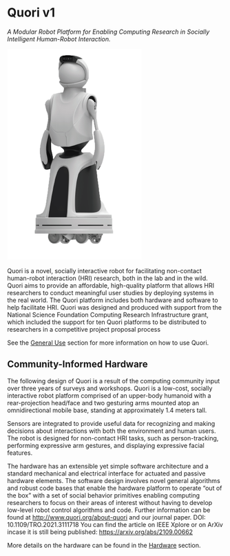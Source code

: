 # Quori v1

*A Modular Robot Platform for Enabling Computing Research in
Socially Intelligent Human-Robot Interaction.*

![Quori](images/quori.png)

Quori is a novel, socially interactive robot for facilitating non-contact human-robot interaction (HRI) research, both in the lab and in the wild. Quori aims to provide an affordable, high-quality platform that allows HRI researchers to conduct meaningful user studies by deploying systems in the real world. The Quori platform includes both hardware and software to help facilitate HRI. Quori was designed and produced with support from the National Science
Foundation Computing Research Infrastructure grant, which included the support for ten Quori platforms to be distributed to researchers in a competitive project proposal process

See the [General Use](general_use.md) section for more information on how to use Quori.


## Community-Informed Hardware

The following design of Quori is a result of the computing community input over three years of surveys and workshops. Quori is a low-cost, socially interactive robot platform comprised of an upper-body humanoid with a rear-projection head/face and two gesturing arms mounted atop an omnidirectional mobile base, standing at approximately 1.4 meters tall.

Sensors are integrated to provide useful data for recognizing and making decisions about interactions with both the environment and human users. The robot is designed for non-contact HRI tasks, such as person-tracking, performing expressive arm gestures, and displaying expressive facial features.

The hardware has an extensible yet simple software architecture and a standard mechanical and electrical interface for actuated and passive hardware elements. The software design involves novel general algorithms and robust code bases that enable the hardware platform to operate “out of the box” with a set of social behavior primitives enabling computing researchers to focus on their areas of interest without having to develop low-level robot control algorithms and code. Further information can be found at http://www.quori.org/about-quori and our journal paper. DOI: 10.1109/TRO.2021.3111718 You can find the article on IEEE Xplore or on ArXiv incase it is still being published: https://arxiv.org/abs/2109.00662

More details on the hardware can be found in the [Hardware](hardware.md) section.
